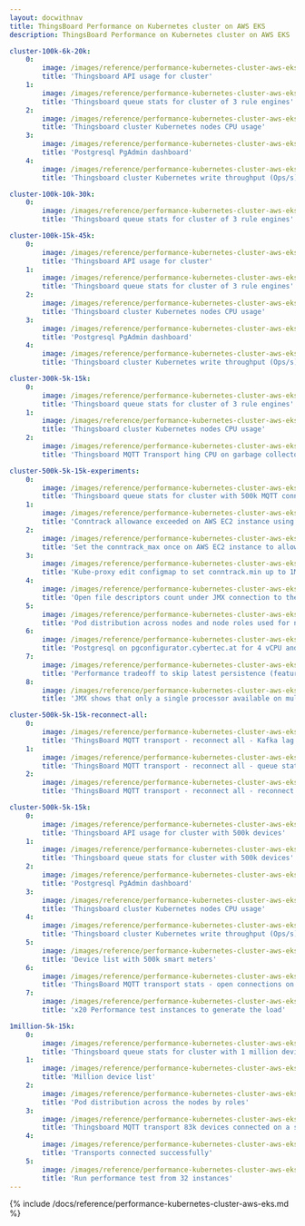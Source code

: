 ```yaml
---
layout: docwithnav
title: ThingsBoard Performance on Kubernetes cluster on AWS EKS
description: ThingsBoard Performance on Kubernetes cluster on AWS EKS

cluster-100k-6k-20k:
    0:
        image: /images/reference/performance-kubernetes-cluster-aws-eks/100k-6k-20k/api-usage.png
        title: 'Thingsboard API usage for cluster'
    1:
        image: /images/reference/performance-kubernetes-cluster-aws-eks/100k-6k-20k/queue-stats.png
        title: 'Thingsboard queue stats for cluster of 3 rule engines'
    2:
        image: /images/reference/performance-kubernetes-cluster-aws-eks/100k-6k-20k/cluster-nodes-cpu-usage.png  
        title: 'Thingsboard cluster Kubernetes nodes CPU usage'
    3:
        image: /images/reference/performance-kubernetes-cluster-aws-eks/100k-6k-20k/postgresql-pgadmin-dashboard.png
        title: 'Postgresql PgAdmin dashboard'
    4:
        image: /images/reference/performance-kubernetes-cluster-aws-eks/100k-6k-20k/cluster-volumes-write-throughput.png
        title: 'Thingsboard cluster Kubernetes write throughput (Ops/s)'

cluster-100k-10k-30k:
    0:
        image: /images/reference/performance-kubernetes-cluster-aws-eks/100k-10k-30k/queue-stats.png
        title: 'Thingsboard queue stats for cluster of 3 rule engines'

cluster-100k-15k-45k:
    0:
        image: /images/reference/performance-kubernetes-cluster-aws-eks/100k-15k-45k/api-usage.png
        title: 'Thingsboard API usage for cluster'
    1:
        image: /images/reference/performance-kubernetes-cluster-aws-eks/100k-15k-45k/queue-stats.png
        title: 'Thingsboard queue stats for cluster of 3 rule engines'
    2:
        image: /images/reference/performance-kubernetes-cluster-aws-eks/100k-15k-45k/cluster-nodes-cpu-usage.png  
        title: 'Thingsboard cluster Kubernetes nodes CPU usage'
    3:
        image: /images/reference/performance-kubernetes-cluster-aws-eks/100k-15k-45k/postgresql-pgadmin-dashboard.png
        title: 'Postgresql PgAdmin dashboard'
    4:
        image: /images/reference/performance-kubernetes-cluster-aws-eks/100k-15k-45k/cluster-volumes-write-throughput.png
        title: 'Thingsboard cluster Kubernetes write throughput (Ops/s)'

cluster-300k-5k-15k:
    0:
        image: /images/reference/performance-kubernetes-cluster-aws-eks/300k-5k-15k/queue-stats.png
        title: 'Thingsboard queue stats for cluster of 3 rule engines'
    1:
        image: /images/reference/performance-kubernetes-cluster-aws-eks/300k-5k-15k/cluster-nodes-cpu-usage.png  
        title: 'Thingsboard cluster Kubernetes nodes CPU usage'
    2:
        image: /images/reference/performance-kubernetes-cluster-aws-eks/300k-5k-15k/tb-mqtt-transport-low-heap-memory-jmx-visualvm.png
        title: 'Thingsboard MQTT Transport hing CPU on garbage collector - it is a good sign to increase the heap memory'

cluster-500k-5k-15k-experiments:
    0:
        image: /images/reference/performance-kubernetes-cluster-aws-eks/500k-5k-15k-experiments/queue-stats-500k-5k-15k-first-look.png
        title: 'Thingsboard queue stats for cluster with 500k MQTT connections at first try'
    1:
        image: /images/reference/performance-kubernetes-cluster-aws-eks/500k-5k-15k-experiments/conntrack_allowance_exceeded.png
        title: 'Conntrack allowance exceeded on AWS EC2 instance using ethtool'
    2:
        image: /images/reference/performance-kubernetes-cluster-aws-eks/500k-5k-15k-experiments/conntrack_max.png
        title: 'Set the conntrack_max once on AWS EC2 instance to allow more 1M TCP connection tracking on linux'
    3:
        image: /images/reference/performance-kubernetes-cluster-aws-eks/500k-5k-15k-experiments/kube-proxy-edit-configmap-conntrack-min.png
        title: 'Kube-proxy edit configmap to set conntrack.min up to 1M for each Kubernetes node'
    4:
        image: /images/reference/performance-kubernetes-cluster-aws-eks/500k-5k-15k-experiments/open-file-descriptor-count-issue-jmx-mqtt-transport.png
        title: 'Open file descriptors count under JMX connection to the tb-mqtt-transport pod - investigating the issue with max connection tracked'
    5:
        image: /images/reference/performance-kubernetes-cluster-aws-eks/500k-5k-15k-experiments/pod-distribution-across-nodes-and-roles.png
        title: 'Pod distribution across nodes and node roles used for nodeSelector'
    6:
        image: /images/reference/performance-kubernetes-cluster-aws-eks/500k-5k-15k-experiments/postgresql-on-pgconfigurator-cybertec-at-for-4cpu-8gib.png
        title: 'Postgresql on pgconfigurator.cybertec.at for 4 vCPU and 8GiB memory to utilize 100% compute resources'
    7:
        image: /images/reference/performance-kubernetes-cluster-aws-eks/500k-5k-15k-experiments/skip-latest-persistence-feature.png
        title: 'Performance tradeoff to skip latest persistence (feature of ThingsBoard's SaveTelemetry rule node). Used to fast investigate Postgresql bottleneck if exist'
    8:
        image: /images/reference/performance-kubernetes-cluster-aws-eks/500k-5k-15k-experiments/available-processor-one-jmx-when-no-resources-limit-defined.png
        title: 'JMX shows that only a single processor available on multiprocessor instance when resource limit and request not set'

cluster-500k-5k-15k-reconnect-all:
    0:
        image: /images/reference/performance-kubernetes-cluster-aws-eks/500k-5k-15k-reconnect-all/reconnect-all-issue-kafka-lag-on-transport-api.png
        title: 'ThingsBoard MQTT transport - reconnect all - Kafka lag on transport API queue'
    1:
        image: /images/reference/performance-kubernetes-cluster-aws-eks/500k-5k-15k-reconnect-all/reconnect-all-queue-stats-recovery-progress.png
        title: 'ThingsBoard MQTT transport - reconnect all - queue stats recovery progress'
    2:
        image: /images/reference/performance-kubernetes-cluster-aws-eks/500k-5k-15k-reconnect-all/reconnect-all-mqtt-transport-jmx-recovery-progress.png
        title: 'ThingsBoard MQTT transport - reconnect all - reconnect progress on JMX open file descriptors'

cluster-500k-5k-15k:
    0:
        image: /images/reference/performance-kubernetes-cluster-aws-eks/500k-5k-15k/api-usage.png
        title: 'Thingsboard API usage for cluster with 500k devices'
    1:
        image: /images/reference/performance-kubernetes-cluster-aws-eks/500k-5k-15k/queue-stats.png
        title: 'Thingsboard queue stats for cluster with 500k devices'
    2:
        image: /images/reference/performance-kubernetes-cluster-aws-eks/500k-5k-15k/postgresql-pgadmin-dashboard.png
        title: 'Postgresql PgAdmin dashboard'
    3:
        image: /images/reference/performance-kubernetes-cluster-aws-eks/500k-5k-15k/cluster-nodes-cpu-usage.png  
        title: 'Thingsboard cluster Kubernetes nodes CPU usage'
    4:
        image: /images/reference/performance-kubernetes-cluster-aws-eks/500k-5k-15k/cluster-volumes-write-throughput.png
        title: 'Thingsboard cluster Kubernetes write throughput (Ops/s)'
    5:
        image: /images/reference/performance-kubernetes-cluster-aws-eks/500k-5k-15k/device-list-500k.png
        title: 'Device list with 500k smart meters'
    6:
        image: /images/reference/performance-kubernetes-cluster-aws-eks/500k-5k-15k/tb-mqtt-transport-stats-open-connections.png
        title: 'ThingsBoard MQTT transport stats - open connections on a single transport pod'
    7:
        image: /images/reference/performance-kubernetes-cluster-aws-eks/500k-5k-15k/performance-test-20-t3a-small-instances.png
        title: 'x20 Performance test instances to generate the load'

1million-5k-15k:
    0:
        image: /images/reference/performance-kubernetes-cluster-aws-eks/1million-5k-15k/queue-stats.png
        title: 'Thingsboard queue stats for cluster with 1 million devices'
    1:
        image: /images/reference/performance-kubernetes-cluster-aws-eks/1million-5k-15k/million-devices-created.png
        title: 'Million device list'
    2:
        image: /images/reference/performance-kubernetes-cluster-aws-eks/1million-5k-15k/pod-distribution-across-nodes-and-roles.png  
        title: 'Pod distribution across the nodes by roles'
    3:
        image: /images/reference/performance-kubernetes-cluster-aws-eks/1million-5k-15k/tb-mqtt-transport-connected.png
        title: 'Thingsboard MQTT transport 83k devices connected on a single pod'
    4:
        image: /images/reference/performance-kubernetes-cluster-aws-eks/1million-5k-15k/connected-successfully.png
        title: 'Transports connected successfully'
    5:
        image: /images/reference/performance-kubernetes-cluster-aws-eks/1million-5k-15k/run-performance-test-from-32-instances.png
        title: 'Run performance test from 32 instances'
---
```


{% include /docs/reference/performance-kubernetes-cluster-aws-eks.md %}

